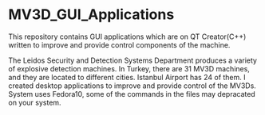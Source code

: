 # MV3D_GUI_Applications
This repository contains GUI applications which are on QT Creator(C++) written to improve and provide control components of the machine.

The Leidos Security and Detection Systems Department produces a variety of explosive detection machines. In Turkey, there are 31 MV3D machines, and they are located to different cities. Istanbul Airport has 24 of them. I created desktop applications to improve and provide control of the MV3Ds. System uses Fedora10, some of the commands in the files may depracated on your system.
